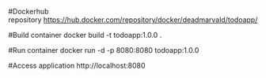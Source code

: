 #Dockerhub
repository https://hub.docker.com/repository/docker/deadmarvald/todoapp/


#Build container
docker build -t todoapp:1.0.0 .


#Run container
docker run -d -p 8080:8080 todoapp:1.0.0


#Access application
http://localhost:8080

